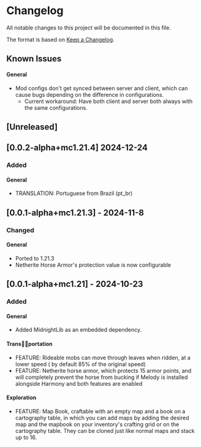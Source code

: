 # Changelog

All notable changes to this project will be documented in this file.

The format is based on [Keep a Changelog](https://keepachangelog.com/en/1.1.0/).

## Known Issues

#### General

- Mod configs don't get synced between server and client, which can cause bugs depending on the difference in configurations.
  - Current workaround: Have both client and server both always with the same configurations.

## [Unreleased]

## [0.0.2-alpha+mc1.21.4] 2024-12-24

### Added

#### General

- TRANSLATION: Portuguese from Brazil (pt_br)

## [0.0.1-alpha+mc1.21.3] - 2024-11-8

### Changed

#### General

- Ported to 1.21.3
- Netherite Horse Armor's protection value is now configurable

## [0.0.1-alpha+mc1.21] - 2024-10-23

### Added

#### General

- Added MidnightLib as an embedded dependency.

#### Trans🏳️‍⚧️portation

- FEATURE: Rideable mobs can move through leaves when ridden, at a lower speed ( by default 85% of the original speed)
- FEATURE: Netherite horse armor, which protects 15 armor points, and will completely prevent the horse from bucking if Melody is installed alongside Harmony and both features are enabled

#### Exploration

- FEATURE: Map Book, craftable with an empty map and a book on a cartography table, in which you can add maps by adding the desired map and the mapbook on your inventory's crafting grid or on the cartography table. They can be cloned just like normal maps and stack up to 16.

